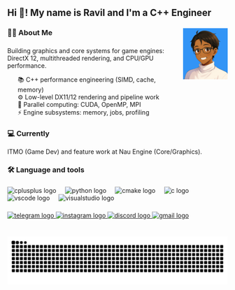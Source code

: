 <h2 align="left">Hi 👋! My name is Ravil and I'm a C++ Engineer</h2>

###

<img align="right" width="102" height="117" src="Me_GIF.gif"  />

###

<h3 align="left">👩‍💻  About Me</h3>

###

<p align="left">Building graphics and core systems for game engines: DirectX 12, multithreaded rendering, and CPU/GPU performance.
<ul style="list-style: none; padding:  0 15 0;">
  <li>📚 C++ performance engineering (SIMD, cache, memory)</li>
  <li>⚙ Low-level DX11/12 rendering and pipeline work</li>
  <li>🔭 Parallel computing: CUDA, OpenMP, MPI</li>
  <li>⚡ Engine subsystems: memory, jobs, profiling</li>
</ul>
</p>

###

<p align="left">
<h3 align="left">💻 Currently</h3>
ITMO (Game Dev) and feature work at Nau Engine (Core/Graphics).</p>

###

<h3 align="left">🛠 Language and tools</h3>

###

<div align="left">
  <img src="https://cdn.jsdelivr.net/gh/devicons/devicon/icons/cplusplus/cplusplus-original.svg" height="30" alt="cplusplus logo"  />
  <img width="12" />
  <img src="https://cdn.jsdelivr.net/gh/devicons/devicon/icons/python/python-original.svg" height="30" alt="python logo"  />
  <img width="12" />
  <img src="https://cdn.jsdelivr.net/gh/devicons/devicon/icons/cmake/cmake-original.svg" height="30" alt="cmake logo"  />
  <img width="12" />
  <img src="https://cdn.jsdelivr.net/gh/devicons/devicon/icons/c/c-original.svg" height="30" alt="c logo"  />
  <img width="12" />
  <img src="https://cdn.jsdelivr.net/gh/devicons/devicon/icons/vscode/vscode-original.svg" height="30" alt="vscode logo"  />
  <img width="12" />
  <img src="https://cdn.jsdelivr.net/gh/devicons/devicon/icons/visualstudio/visualstudio-plain.svg" height="30" alt="visualstudio logo"  />
</div>

###

<div align="left">
  <a href="https://t.me/ravilkooo" target="_blank">
    <img src="https://img.shields.io/static/v1?message=Telegram&logo=telegram&label=&color=2CA5E0&logoColor=white&labelColor=&style=for-the-badge" height="28" alt="telegram logo"  />
  </a>
  <a href="https://www.instagram.com/ravilkooo/" target="_blank">
    <img src="https://img.shields.io/static/v1?message=Instagram&logo=instagram&label=&color=E4405F&logoColor=white&labelColor=&style=for-the-badge" height="28" alt="instagram logo"  />
  </a>
  <a href="http://discordapp.com/users/704271687113506917" target="_blank">
    <img src="https://img.shields.io/static/v1?message=Discord&logo=discord&label=&color=7289DA&logoColor=white&labelColor=&style=for-the-badge" height="28" alt="discord logo"  />
  </a>
  <a href="ravil.r.sultanov@gmail.com" target="_blank">
    <img src="https://img.shields.io/static/v1?message=Gmail&logo=gmail&label=&color=D14836&logoColor=white&labelColor=&style=for-the-badge" height="28" alt="gmail logo"  />
  </a>
</div>

###

<br clear="both">

<img src="https://raw.githubusercontent.com/ravilkooo/ravilkooo/output/snake.svg" alt="Snake animation" />

###